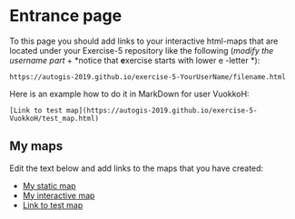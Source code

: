 # Entrance page

To this page you should add links to your interactive html-maps that are located under your Exercise-5 repository like the following (*modify the username part* + *notice that **e**xercise starts with lower e -letter *):

 `https://autogis-2019.github.io/exercise-5-YourUserName/filename.html`

Here is an example how to do it in MarkDown for user VuokkoH:

```
[Link to test map](https://autogis-2019.github.io/exercise-5-VuokkoH/test_map.html)
```

## My maps

Edit the text below and add links to the maps that you have created:

 - [My static map](https://AutoGIS-2020.github.io/exercise-5-GeoDim91/Travel_times_to_closest_shopping_center_static_map.png)
 - [My interactive map]()
 - [Link to test map](https://autogis-2018.github.io/exercise-5-VuokkoH/test_map.html)

